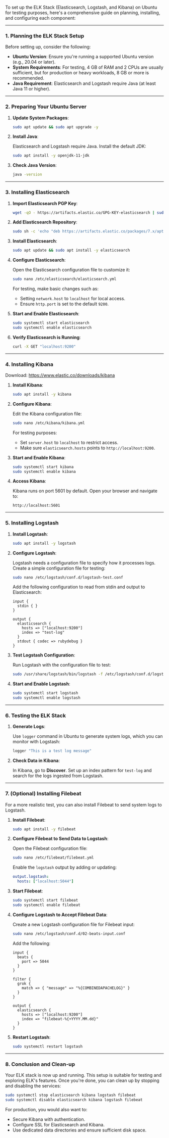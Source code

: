 To set up the ELK Stack (Elasticsearch, Logstash, and Kibana) on Ubuntu for testing purposes, here's a comprehensive guide on planning, installing, and configuring each component:

---

### 1. Planning the ELK Stack Setup

Before setting up, consider the following:

- **Ubuntu Version**: Ensure you're running a supported Ubuntu version (e.g., 20.04 or later).
- **System Requirements**: For testing, 4 GB of RAM and 2 CPUs are usually sufficient, but for production or heavy workloads, 8 GB or more is recommended.
- **Java Requirement**: Elasticsearch and Logstash require Java (at least Java 11 or higher).

---

### 2. Preparing Your Ubuntu Server

1. **Update System Packages**:

   ```bash
   sudo apt update && sudo apt upgrade -y
   ```

2. **Install Java**:

   Elasticsearch and Logstash require Java. Install the default JDK:

   ```bash
   sudo apt install -y openjdk-11-jdk
   ```

3. **Check Java Version**:

   ```bash
   java -version
   ```

---

### 3. Installing Elasticsearch

1. **Import Elasticsearch PGP Key**:

   ```bash
   wget -qO - https://artifacts.elastic.co/GPG-KEY-elasticsearch | sudo apt-key add -
   ```

2. **Add Elasticsearch Repository**:

   ```bash
   sudo sh -c 'echo "deb https://artifacts.elastic.co/packages/7.x/apt stable main" > /etc/apt/sources.list.d/elastic-7.x.list'
   ```

3. **Install Elasticsearch**:

   ```bash
   sudo apt update && sudo apt install -y elasticsearch
   ```

4. **Configure Elasticsearch**:

   Open the Elasticsearch configuration file to customize it:

   ```bash
   sudo nano /etc/elasticsearch/elasticsearch.yml
   ```

   For testing, make basic changes such as:
   
   - Setting `network.host` to `localhost` for local access.
   - Ensure `http.port` is set to the default `9200`.

5. **Start and Enable Elasticsearch**:

   ```bash
   sudo systemctl start elasticsearch
   sudo systemctl enable elasticsearch
   ```

6. **Verify Elasticsearch is Running**:

   ```bash
   curl -X GET "localhost:9200"
   ```

---

### 4. Installing Kibana

Download: https://www.elastic.co/downloads/kibana

1. **Install Kibana**:

   ```bash
   sudo apt install -y kibana
   ```

2. **Configure Kibana**:

   Edit the Kibana configuration file:

   ```bash
   sudo nano /etc/kibana/kibana.yml
   ```

   For testing purposes:
   
   - Set `server.host` to `localhost` to restrict access.
   - Make sure `elasticsearch.hosts` points to `http://localhost:9200`.

3. **Start and Enable Kibana**:

   ```bash
   sudo systemctl start kibana
   sudo systemctl enable kibana
   ```

4. **Access Kibana**:

   Kibana runs on port 5601 by default. Open your browser and navigate to:

   ```
   http://localhost:5601
   ```

---

### 5. Installing Logstash

1. **Install Logstash**:

   ```bash
   sudo apt install -y logstash
   ```

2. **Configure Logstash**:

   Logstash needs a configuration file to specify how it processes logs. Create a simple configuration file for testing:

   ```bash
   sudo nano /etc/logstash/conf.d/logstash-test.conf
   ```

   Add the following configuration to read from stdin and output to Elasticsearch:

   ```plaintext
   input {
     stdin { }
   }

   output {
     elasticsearch {
       hosts => ["localhost:9200"]
       index => "test-log"
     }
     stdout { codec => rubydebug }
   }
   ```

3. **Test Logstash Configuration**:

   Run Logstash with the configuration file to test:

   ```bash
   sudo /usr/share/logstash/bin/logstash -f /etc/logstash/conf.d/logstash-test.conf
   ```

4. **Start and Enable Logstash**:

   ```bash
   sudo systemctl start logstash
   sudo systemctl enable logstash
   ```

---

### 6. Testing the ELK Stack

1. **Generate Logs**:

   Use `logger` command in Ubuntu to generate system logs, which you can monitor with Logstash:

   ```bash
   logger "This is a test log message"
   ```

2. **Check Data in Kibana**:

   In Kibana, go to **Discover**. Set up an index pattern for `test-log` and search for the logs ingested from Logstash.

---

### 7. (Optional) Installing Filebeat

For a more realistic test, you can also install Filebeat to send system logs to Logstash.

1. **Install Filebeat**:

   ```bash
   sudo apt install -y filebeat
   ```

2. **Configure Filebeat to Send Data to Logstash**:

   Open the Filebeat configuration file:

   ```bash
   sudo nano /etc/filebeat/filebeat.yml
   ```

   Enable the `logstash` output by adding or updating:

   ```yaml
   output.logstash:
     hosts: ["localhost:5044"]
   ```

3. **Start Filebeat**:

   ```bash
   sudo systemctl start filebeat
   sudo systemctl enable filebeat
   ```

4. **Configure Logstash to Accept Filebeat Data**:

   Create a new Logstash configuration file for Filebeat input:

   ```bash
   sudo nano /etc/logstash/conf.d/02-beats-input.conf
   ```

   Add the following:

   ```plaintext
   input {
     beats {
       port => 5044
     }
   }

   filter {
     grok {
       match => { "message" => "%{COMBINEDAPACHELOG}" }
     }
   }

   output {
     elasticsearch {
       hosts => ["localhost:9200"]
       index => "filebeat-%{+YYYY.MM.dd}"
     }
   }
   ```

5. **Restart Logstash**:

   ```bash
   sudo systemctl restart logstash
   ```

---

### 8. Conclusion and Clean-up

Your ELK stack is now up and running. This setup is suitable for testing and exploring ELK's features. Once you're done, you can clean up by stopping and disabling the services:

```bash
sudo systemctl stop elasticsearch kibana logstash filebeat
sudo systemctl disable elasticsearch kibana logstash filebeat
```

For production, you would also want to:

- Secure Kibana with authentication.
- Configure SSL for Elasticsearch and Kibana.
- Use dedicated data directories and ensure sufficient disk space.

